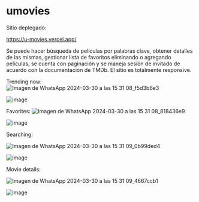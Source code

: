 # umovies

Sitio deplegado: 

https://u-movies.vercel.app/

Se puede hacer búsqueda de películas por palabras clave, obtener detalles de las mismas, gestionar lista de favoritos eliminando o agregando películas, se cuenta con paginación y se maneja sesión de invitado de acuerdo con la documentación de TMDb. El sitio es totalmente responsive.

Trending now:
![Imagen de WhatsApp 2024-03-30 a las 15 31 08_f5d3b6e3](https://github.com/carlos-ediaz/umovies/assets/14035555/b4c2518a-13ab-4727-8203-b9c4dac64539)

![image](https://github.com/carlos-ediaz/umovies/assets/14035555/9bb0a1cb-b7e8-45d2-86bc-c2b74aabb80a)

Favorites:
![Imagen de WhatsApp 2024-03-30 a las 15 31 08_818436e9](https://github.com/carlos-ediaz/umovies/assets/14035555/383a9ba4-97d9-48ee-8adc-de528cbfff57)

![image](https://github.com/carlos-ediaz/umovies/assets/14035555/8013edf3-ae1f-45c3-93bb-9c5f87157b74)

Searching:

![Imagen de WhatsApp 2024-03-30 a las 15 31 09_0b99ded4](https://github.com/carlos-ediaz/umovies/assets/14035555/f3dd6363-a3e9-4b1d-8ed1-2fc85c28c348)

![image](https://github.com/carlos-ediaz/umovies/assets/14035555/d1bbad54-cef7-41e7-b2f3-9497077a5dec)

Movie details:

![Imagen de WhatsApp 2024-03-30 a las 15 31 09_4667ccb1](https://github.com/carlos-ediaz/umovies/assets/14035555/4171b43a-e848-4102-942e-d2c3ea50bd46)

![image](https://github.com/carlos-ediaz/umovies/assets/14035555/ff24a337-2077-4c11-b64f-28556f71a999)


